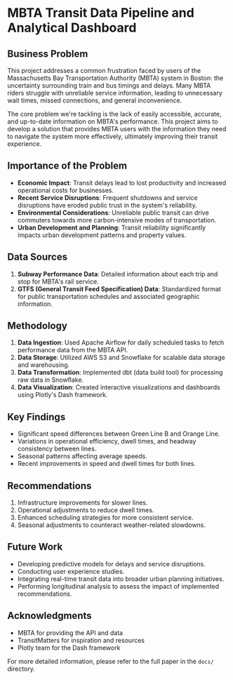 # MBTA Transit Data Pipeline and Analytical Dashboard

## Business Problem

This project addresses a common frustration faced by users of the Massachusetts Bay Transportation Authority (MBTA) system in Boston: the uncertainty surrounding train and bus timings and delays. Many MBTA riders struggle with unreliable service information, leading to unnecessary wait times, missed connections, and general inconvenience.

The core problem we're tackling is the lack of easily accessible, accurate, and up-to-date information on MBTA's performance. This project aims to develop a solution that provides MBTA users with the information they need to navigate the system more effectively, ultimately improving their transit experience.

## Importance of the Problem

- **Economic Impact**: Transit delays lead to lost productivity and increased operational costs for businesses.
- **Recent Service Disruptions**: Frequent shutdowns and service disruptions have eroded public trust in the system's reliability.
- **Environmental Considerations**: Unreliable public transit can drive commuters towards more carbon-intensive modes of transportation.
- **Urban Development and Planning**: Transit reliability significantly impacts urban development patterns and property values.

## Data Sources

1. **Subway Performance Data**: Detailed information about each trip and stop for MBTA's rail service.
2. **GTFS (General Transit Feed Specification) Data**: Standardized format for public transportation schedules and associated geographic information.

## Methodology

1. **Data Ingestion**: Used Apache Airflow for daily scheduled tasks to fetch performance data from the MBTA API.
2. **Data Storage**: Utilized AWS S3 and Snowflake for scalable data storage and warehousing.
3. **Data Transformation**: Implemented dbt (data build tool) for processing raw data in Snowflake.
4. **Data Visualization**: Created interactive visualizations and dashboards using Plotly's Dash framework.

## Key Findings

- Significant speed differences between Green Line B and Orange Line.
- Variations in operational efficiency, dwell times, and headway consistency between lines.
- Seasonal patterns affecting average speeds.
- Recent improvements in speed and dwell times for both lines.

## Recommendations

1. Infrastructure improvements for slower lines.
2. Operational adjustments to reduce dwell times.
3. Enhanced scheduling strategies for more consistent service.
4. Seasonal adjustments to counteract weather-related slowdowns.

## Future Work

- Developing predictive models for delays and service disruptions.
- Conducting user experience studies.
- Integrating real-time transit data into broader urban planning initiatives.
- Performing longitudinal analysis to assess the impact of implemented recommendations.

## Acknowledgments

- MBTA for providing the API and data
- TransitMatters for inspiration and resources
- Plotly team for the Dash framework

For more detailed information, please refer to the full paper in the `docs/` directory.
